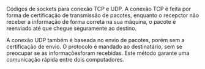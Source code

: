 Códigos de sockets para conexão TCP e UDP.
A conexão TCP é feita por forma de certificação de transmissão de pacotes, enquanto o recepctor não receber a informação de forma correta na sua máquina, o pacote é reenviado até que chegue seguramente ao destino.

A conexão UDP também é baseada no envio de pacotes, porém sem a certificação de envio. O protocolo é mandado ao destinatário, sem se preocupar se as informaçõesforam recebidas. Este método garante uma comunicação rápida entre dois computadores.
